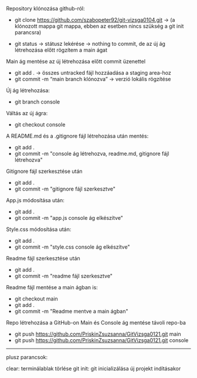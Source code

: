 Repository klónozása github-ról:
- git clone https://github.com/szabopeter92/git-vizsga0104.git
  -> (a klónozott mappa git mappa, ebben az esetben nincs szükség a git init parancsra)

- git status -> státusz lekérése -> nothing to commit, de az új ág létrehozása előtt rögzítem a main ágat

Main ág mentése az új létrehozása előtt commit üzenettel
- git add . -> összes untracked fájl hozzáadása a staging area-hoz
- git commit -m “main branch klónozva” -> verzió lokális rögzítése


Új ág létrehozása:
- git branch console


Váltás az új ágra:
- git checkout console


A README.md és a .gitignore fájl létrehozása után mentés:
- git add .
- git commit -m "console ág létrehozva, readme.md, gitignore fájl létrehozva"


Gitignore fájl szerkesztése után
- git add .
- git commit -m "gitignore fájl szerkesztve"


App.js módosítása után:
- git add .
- git commit -m "app.js console ág elkészítve"


Style.css módosítása után:
- git add .
- git commit -m "style.css console ág elkészítve"


Readme fájl szerkesztése után
- git add .
- git commit -m "readme fájl szerkesztve"

Readme fájl mentése a main ágban is: 
- git checkout main
- git add .
- git commit -m "Readme mentve a main ágban"


Repo létrehozása a GitHub-on
Main és Console ág mentése távoli repo-ba
- git push https://github.com/PriskinZsuzsanna/GitVizsga0121.git main
- git push https://github.com/PriskinZsuzsanna/GitVizsga0121.git console


--------
plusz parancsok:

clear: terminálablak törlése
git init: git inicializálása új projekt indításakor

